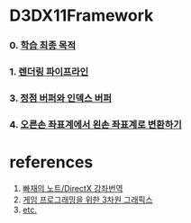 # D3DX11Framework

### 0. [학습 최종 목적](/Diary/final_purpose.md)  
### 1. [렌더링 파이프라인](/Diary/rendering_pipeline.md)  
### 3. [정점 버퍼와 인덱스 버퍼](/Diary/polygon_mesh_presentation.md)  
### 4. [오른손 좌표계에서 왼손 좌표계로 변환하기](/Diary/right_to_left.md)  

# references
1. [빠재의 노트/DirectX 강좌번역](https://blog.nullbus.net/category/%EA%B0%95%EC%A2%8C%EB%B2%88%EC%97%AD/DirectX%2011)  
2. [게임 프로그래밍을 위한 3차원 그래픽스](http://media.korea.ac.kr/books/)
3. [etc.](www.google.com)  
